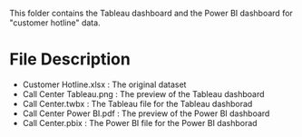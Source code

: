 This folder contains the Tableau dashboard and the Power BI dashboard for "customer hotline" data.

# File Description
* Customer Hotline.xlsx : The original dataset
* Call Center Tableau.png : The preview of the Tableau dashboard
* Call Center.twbx : The Tableau file for the Tableau dashborad
* Call Center Power BI.pdf : The preview of the Power BI dashboard
* Call Center.pbix : The Power BI file for the Power BI dashborad
